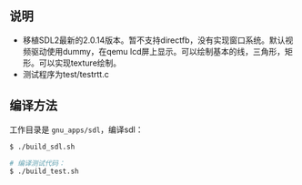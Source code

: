 ## 说明 ##

* 移植SDL2最新的2.0.14版本。暂不支持directfb，没有实现窗口系统。默认视频驱动使用dummy，在qemu lcd屏上显示。可以绘制基本的线，三角形，矩形。可以实现texture绘制。
* 测试程序为test/testrtt.c

## 编译方法 ##
工作目录是 `gnu_apps/sdl`，编译sdl：

```bash
$ ./build_sdl.sh

# 编译测试代码：
$ ./build_test.sh
```
